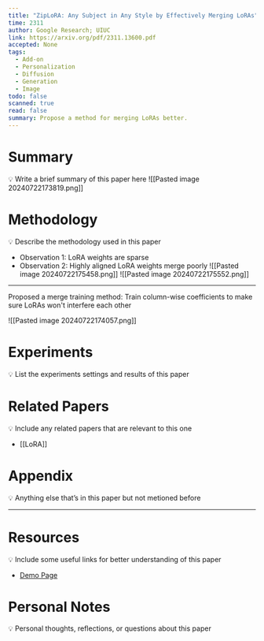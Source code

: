 ```yaml
---
title: "ZipLoRA: Any Subject in Any Style by Effectively Merging LoRAs"
time: 2311
author: Google Research; UIUC
link: https://arxiv.org/pdf/2311.13600.pdf
accepted: None
tags:
  - Add-on
  - Personalization
  - Diffusion
  - Generation
  - Image
todo: false
scanned: true
read: false
summary: Propose a method for merging LoRAs better.
---
```

# Summary
💡 Write a brief summary of this paper here
![[Pasted image 20240722173819.png]]
# Methodology
💡 Describe the methodology used in this paper
- Observation 1: LoRA weights are sparse
- Observation 2: Highly aligned LoRA weights merge poorly
![[Pasted image 20240722175458.png]]
![[Pasted image 20240722175552.png]]

---
Proposed a merge training method: Train column-wise coefficients to make sure LoRAs won't interfere each other

![[Pasted image 20240722174057.png]]
# Experiments
💡 List the experiments settings and results of this paper

# Related Papers
💡 Include any related papers that are relevant to this one
- [[LoRA]]
# Appendix
💡 Anything else that’s in this paper but not metioned before

---
# Resources
💡 Include some useful links for better understanding of this paper
- [Demo Page](https://ziplora.github.io/)
# Personal Notes
💡 Personal thoughts, reflections, or questions about this paper